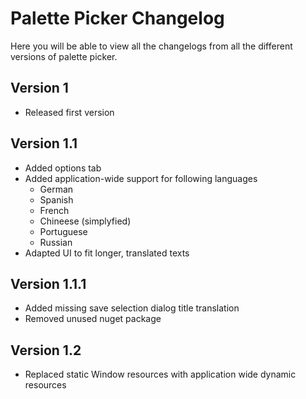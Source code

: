 # Palette Picker Changelog

Here you will be able to view all the changelogs from all the different versions of palette picker.

## Version 1

 - Released first version

## Version 1.1

 - Added options tab
 - Added application-wide support for following languages
    - German
    - Spanish
    - French
    - Chineese (simplyfied)
    - Portuguese
    - Russian
 - Adapted UI to fit longer, translated texts

## Version 1.1.1

 - Added missing save selection dialog title translation
 - Removed unused nuget package

## Version 1.2

 - Replaced static Window resources with application wide dynamic resources
